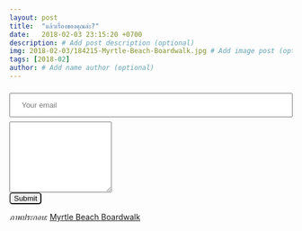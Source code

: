 ```yaml
---
layout: post
title:  "แล้วเรื่องของคุณล่ะ?"
date:   2018-02-03 23:15:20 +0700
description: # Add post description (optional)
img: 2018-02-03/184215-Myrtle-Beach-Boardwalk.jpg # Add image post (optional)
tags: [2018-02]
author: # Add name author (optional)
---
```

<form method="POST" action="https://formspree.io/odd.daboss@sdee.co">
  <input type="email" name="email" required placeholder="Your email" style="width:100%;padding:12px 20px;margin:8px 0;">
  <br>
  <textarea name="message" rows="8" required></textarea><br>
  <button type="submit" style="border-radius: 5px;">Submit</button>
</form>

*ภาพประกอบ:* [Myrtle Beach Boardwalk](https://www.expedia.com/pictures/myrtle-beach/myrtle-beach-boardwalk.d6161378/)
